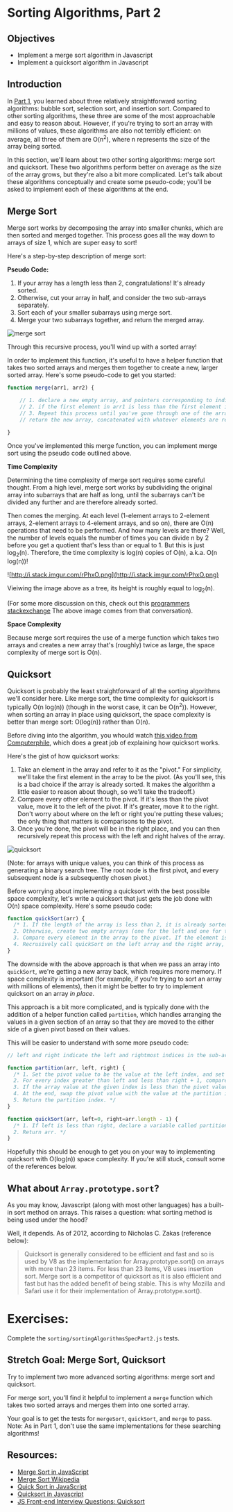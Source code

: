 # Sorting Algorithms, Part 2

## Objectives

* Implement a merge sort algorithm in Javascript
* Implement a quicksort algorithm in Javascript

## Introduction

In [Part 1](../Unit-2/04-sorting-intro.md), you learned about three relatively straightforward sorting algorithms: bubble sort, selection sort, and insertion sort. Compared to other sorting algorithms, these three are some of the most approachable and easy to reason about. However, if you're trying to sort an array with millions of values, these algorithms are also not terribly efficient: on average, all three of them are O(n<sup>2</sup>), where n represents the size of the array being sorted.

In this section, we'll learn about two other sorting algorithms: merge sort and quicksort. These two algorithms perform better on average as the size of the array grows, but they're also a bit more complicated. Let's talk about these algorithms conceptually and create some pseudo-code; you'll be asked to implement each of these algorithms at the end.

## Merge Sort

Merge sort works by decomposing the array into smaller chunks, which are then sorted and merged together. This process goes all the way down to arrays of size 1, which are super easy to sort!

Here's a step-by-step description of merge sort:

**Pseudo Code:**

1. If your array has a length less than 2, congratulations! It's already sorted.
2. Otherwise, cut your array in half, and consider the two sub-arrays separately.
3. Sort each of your smaller subarrays using merge sort.
4. Merge your two subarrays together, and return the merged array.

![merge sort](https://students-gschool-production.s3.amazonaws.com/uploads/asset/file/172/mergesort.gif)

Through this recursive process, you'll wind up with a sorted array!

In order to implement this function, it's useful to have a helper function that takes two sorted arrays and merges them together to create a new, larger sorted array. Here's some pseudo-code to get you started:

```js
function merge(arr1, arr2) {

	// 1. declare a new empty array, and pointers corresponding to indices in arr1 and arr2 (set them both to 0)
	// 2. if the first element in arr1 is less than the first element in arr2, push the first element in arr1 to the new array, and move the pointer for arr1 one spot to the right. Otherwise, do this for arr2.
	// 3. Repeat this process until you've gone through one of the arrays
	// return the new array, concatenated with whatever elements are remaining from the array that you haven't exhausted yet.

}
```

Once you've implemented this merge function, you can implement merge sort using the pseudo code outlined above.

**Time Complexity**

Determining the time complexity of merge sort requires some careful thought. From a high level, merge sort works by subdividing the original array into subarrays that are half as long, until the subarrays can't be divided any further and are therefore already sorted.

Then comes the merging. At each level (1-element arrays to 2-element arrays, 2-element arrays to 4-element arrays, and so on), there are O(n) operations that need to be performed. And how many levels are there? Well, the number of levels equals the number of times you can divide n by 2 before you get a quotient that's less than or equal to 1. But this is just log<sub>2</sub>(n). Therefore, the time complexity is log(n) copies of O(n), a.k.a. O(n log(n))!

![http://i.stack.imgur.com/rPhxO.png](http://i.stack.imgur.com/rPhxO.png)

Vieiwing the image above as a tree, its height is roughly equal to log<sub>2</sub>(n).

(For some more discussion on this, check out this [programmers stackexchange](http://programmers.stackexchange.com/questions/297160/why-is-mergesort-olog-n) The above image comes from that conversation).

**Space Complexity**

Because merge sort requires the use of a merge function which takes two arrays and creates a new array that's (roughly) twice as large, the space complexity of merge sort is O(n).

## Quicksort

Quicksort is probably the least straightforward of all the sorting algorithms we'll consider here. Like merge sort, the time complexity for quicksort is typically O(n log(n)) (though in the worst case, it can be O(n<sup>2</sup>)). However, when sorting an array in place using quicksort, the space complexity is better than merge sort: O(log(n)) rather than O(n).

Before diving into the algorithm, you whould watch [this video from Computerphile](https://www.youtube.com/watch?v=XE4VP_8Y0BU), which does a great job of explaining how quicksort works.

Here's the gist of how quicksort works:

1. Take an element in the array and refer to it as the "pivot." For simplicity, we'll take the first element in the array to be the pivot. (As you'll see, this is a bad choice if the array is already sorted. It makes the algorithm a little easier to reason about though, so we'll take the tradeoff.)
2. Compare every other element to the pivot. If it's less than the pivot value, move it to the left of the pivot. If it's greater, move it to the right. Don't worry about where on the left or right you're putting these values; the only thing that matters is comparisons to the pivot.
3. Once you're done, the pivot will be in the right place, and you can then recursively repeat this process with the left and right halves of the array.

![quicksort](https://students-gschool-production.s3.amazonaws.com/uploads/asset/file/171/quicksort.gif)

(Note: for arrays with unique values, you can think of this process as generating a binary search tree. The root node is the first pivot, and every subsequent node is a subsequently chosen pivot.)

Before worrying about implementing a quicksort with the best possible space complexity, let's write a quicksort that just gets the job done with O(n) space complexity. Here's some pseudo code:

```js
function quickSort(arr) {
  /* 1. If the length of the array is less than 2, it is already sorted, so return it.
  2. Otherwise, create two empty arrays (one for the left and one for the right), and set the first value in arr equal to the pivot.
  3. Compare every element in the array to the pivot. If the element is less than the pivot, push it into the left array. Otherwise, push it into the right array.
  4. Recrusively call quickSort on the left array and the right array, then concatenate these arrays together with the pivot value in between them, and return this larger array. */
}
```

The downside with the above approach is that when we pass an array into `quickSort`, we're getting a new array back, which requires more memory. If space complexity is important (for example, if you're trying to sort an array with millions of elements), then it might be better to try to implement quicksort on an array _in place_.

This approach is a bit more complicated, and is typically done with the addition of a helper function called `partition`, which handles arranging the values in a given section of an array so that they are moved to the either side of a given pivot based on their values.

This will be easier to understand with some more pseudo code:

```js
// left and right indicate the left and rightmost indices in the sub-array that you're partitioning.

function partition(arr, left, right) {
  /* 1. Set the pivot value to be the value at the left index, and set a varaible called partitionIndex equal to left. The partitionIndex will help us keep track of where to perform our swaps so that we wind up with values correctly placed on either side of the pivot.
  2. For every index greater than left and less than right + 1, compare the array value to the pivot value.
  3. If the array value at the given index is less than the pivot value, increment the partition index and swap the array value with the value at the partition index.
  4. At the end, swap the pivot value with the value at the partition index (this ensures that the pivot ends up in between values less than it and values greater than it).
  5. Return the partition index. */
}

function quickSort(arr, left=0, right=arr.length - 1) {
  /* 1. If left is less than right, declare a variable called partitionIndex which is equal to the result of a call to partition, passing in arr, left, and right. After the call to partition, perform a quicksort to the two subarrays to the left and right of the partitionIndex.
  2. Return arr. */
}
```

Hopefully this should be enough to get you on your way to implementing quicksort with O(log(n)) space complexity. If you're still stuck, consult some of the references below.

## What about `Array.prototype.sort`?

As you may know, Javascript (along with most other languages) has a built-in sort method on arrays. This raises a question: what sorting method is being used under the hood?

Well, it depends. As of 2012, according to Nicholas C. Zakas (reference below):

> Quicksort is generally considered to be efficient and fast and so is used by V8 as the implementation for Array.prototype.sort() on arrays with more than 23 items. For less than 23 items, V8 uses insertion sort. Merge sort is a competitor of quicksort as it is also efficient and fast but has the added benefit of being stable. This is why Mozilla and Safari use it for their implementation of Array.prototype.sort().

# Exercises:

Complete the `sorting/sortingAlgorithmsSpecPart2.js` tests.

## Stretch Goal: Merge Sort, Quicksort

Try to implement two more advanced sorting algorithms: merge sort and quicksort.

For merge sort, you'll find it helpful to implement a `merge` function which takes two sorted arrays and merges them into one sorted array.

Your goal is to get the tests for `mergeSort`, `quickSort`, and `merge` to pass. Note: As in Part 1, don't use the same implementations for these searching algorithms!

## Resources:

* [Merge Sort in JavaScript](http://www.nczonline.net/blog/2012/10/02/computer-science-and-javascript-merge-sort/)
* [Merge Sort Wikipedia](https://en.wikipedia.org/wiki/Merge_sort)
* [Quick Sort in JavaScript](http://www.nczonline.net/blog/2012/11/27/computer-science-in-javascript-quicksort/)
* [Quicksort in Javascript](https://en.wikibooks.org/wiki/Algorithm_Implementation/Sorting/Quicksort#JavaScript)
* [JS Front-end Interview Questions: Quicksort](http://khan4019.github.io/front-end-Interview-Questions/sort.html#quickSort
)
